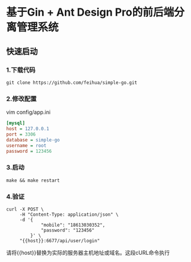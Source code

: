 # 基于Gin + Ant Design Pro的前后端分离管理系统

## 快速启动

### 1.下载代码
```shell
git clone https://github.com/feihua/simple-go.git
```

### 2.修改配置
vim config/app.ini
```ini
[mysql]
host = 127.0.0.1
port = 3306
database = simple-go
username = root
password = 123456
```

### 3.启动
```shell
make && make restart
```

### 4.验证
```shell
curl -X POST \
     -H "Content-Type: application/json" \
     -d '{
             "mobile": "18613030352",
             "password": "123456"
         }' \
     "{{host}}:6677/api/user/login"

```
请将{{host}}替换为实际的服务器主机地址或域名。这段cURL命令执行